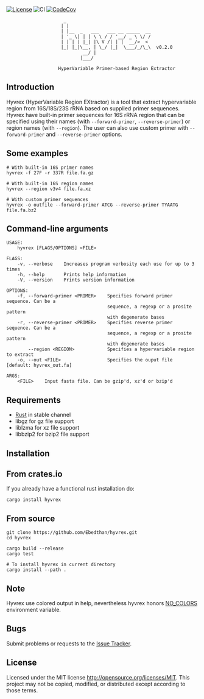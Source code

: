[![License](https://img.shields.io/badge/license-MIT-blue?style=flat-square)](https://github.com/Ebedthan/hyvrex/blob/master/LICENSE-MIT)
![CI](https://github.com/Ebedthan/hyvrex/workflows/CI/badge.svg)
[![CodeCov](https://codecov.io/gh/Ebedthan/hyvrex/branch/main/graph/badge.svg)](https://codecov.io/gh/Ebedthan/hyvrex)


```text
                     _
                    | |                                              
                    | |__  _   ___   ___ __ _____  __
                    | '_ \| | | \ \ / / '__/ _ \ \/ /
                    | | | | |_| |\ V /| | |  __/>  < 
                    |_| |_|\__, | \_/ |_|  \___/_/\_\  v0.2.0
                            __/ |                    
                           |___/ 
                
                   HyperVariable Primer-based Region Extractor
```

## Introduction

Hyvrex (HyperVariable Region EXtractor) is a tool that extract hypervariable region from 16S/18S/23S rRNA based on supplied primer sequences. 
Hyvrex have built-in primer sequences for 16S rRNA region that can be specified using their names (with `--forward-primer`, `--reverse-primer`) or region names (with `--region`). The user can also use custom primer with `--forward-primer` and `--reverse-primer` options.

## Some examples

```
# With built-in 16S primer names
hyvrex -f 27F -r 337R file.fa.gz

# With built-in 16S region names
hyvrex --region v3v4 file.fa.xz

# With custom primer sequences
hyvrex -o outfile --forward-primer ATCG --reverse-primer TYAATG file.fa.bz2
```

## Command-line arguments

```
USAGE:
    hyvrex [FLAGS/OPTIONS] <FILE>

FLAGS:
    -v, --verbose    Increases program verbosity each use for up to 3 times
    -h, --help       Prints help information
    -V, --version    Prints version information

OPTIONS:
    -f, --forward-primer <PRIMER>    Specifies forward primer sequence. Can be a
                                     sequence, a regexp or a prosite pattern
                                     with degenerate bases
    -r, --reverse-primer <PRIMER>    Specifies reverse primer sequence. Can be a
                                     sequence, a regexp or a prosite pattern
                                     with degenerate bases
        --region <REGION>            Specifies a hypervariable region to extract
    -o, --out <FILE>                 Specifies the ouput file [default: hyvrex_out.fa]

ARGS:
    <FILE>    Input fasta file. Can be gzip'd, xz'd or bzip'd
```

## Requirements
- [Rust](https://rust-lang.org) in stable channel
- libgz for gz file support
- liblzma for xz file support
- libbzip2 for bzip2 file support


## Installation

## From crates.io
If you already have a functional rust installation do:

```
cargo install hyvrex
```

## From source
```
git clone https://github.com/Ebedthan/hyvrex.git
cd hyvrex

cargo build --release
cargo test

# To install hyvrex in current directory
cargo install --path .
```

## Note
Hyvrex use colored output in help, nevertheless hyvrex honors [NO_COLORS](https://no-color.org/) environment variable.

## Bugs
Submit problems or requests to the [Issue Tracker](https://github.com/Ebedthan/hyvrex/issues).

## License
Licensed under the MIT license http://opensource.org/licenses/MIT. This project may not be copied, modified, or distributed except according to those terms.
